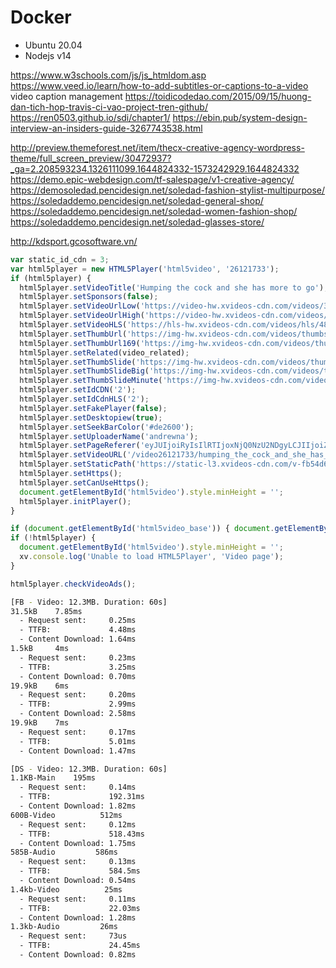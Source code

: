 # Docker

- Ubuntu 20.04
- Nodejs v14

https://www.w3schools.com/js/js_htmldom.asp
https://www.veed.io/learn/how-to-add-subtitles-or-captions-to-a-video
video caption management
https://toidicodedao.com/2015/09/15/huong-dan-tich-hop-travis-ci-vao-project-tren-github/
https://ren0503.github.io/sdi/chapter1/
https://ebin.pub/system-design-interview-an-insiders-guide-3267743538.html



http://preview.themeforest.net/item/thecx-creative-agency-wordpress-theme/full_screen_preview/30472937?_ga=2.208593234.1326111099.1644824332-1573242929.1644824332
https://demo.epic-webdesign.com/tf-salespage/v1-creative-agency/
https://demosoledad.pencidesign.net/soledad-fashion-stylist-multipurpose/
https://soledaddemo.pencidesign.net/soledad-general-shop/
https://soledaddemo.pencidesign.net/soledad-women-fashion-shop/
https://soledaddemo.pencidesign.net/soledad-glasses-store/

http://kdsport.gcosoftware.vn/

```js
var static_id_cdn = 3;
var html5player = new HTML5Player('html5video', '26121733');
if (html5player) {
  html5player.setVideoTitle('Humping the cock and she has more to go');
  html5player.setSponsors(false);
  html5player.setVideoUrlLow('https://video-hw.xvideos-cdn.com/videos/3gp/4/8/9/xvideos.com_489cb364e63b327d7083f90fa38a1b95-1.mp4?e=1644767282&ri=1024&rs=85&h=123608906c3ef8ef1b90121506874543');
  html5player.setVideoUrlHigh('https://video-hw.xvideos-cdn.com/videos/mp4/4/8/9/xvideos.com_489cb364e63b327d7083f90fa38a1b95-1.mp4?e=1644767282&ri=1024&rs=85&h=00fe36f90fddefc7e96a6a35400ba06b');
  html5player.setVideoHLS('https://hls-hw.xvideos-cdn.com/videos/hls/48/9c/b3/489cb364e63b327d7083f90fa38a1b95-1/hls.m3u8?e=1644767282&l=0&h=2ba643664cd979aedea95fabec58a000');
  html5player.setThumbUrl('https://img-hw.xvideos-cdn.com/videos/thumbslll/48/9c/b3/489cb364e63b327d7083f90fa38a1b95-1/489cb364e63b327d7083f90fa38a1b95.21.jpg');
  html5player.setThumbUrl169('https://img-hw.xvideos-cdn.com/videos/thumbs169lll/48/9c/b3/489cb364e63b327d7083f90fa38a1b95-1/489cb364e63b327d7083f90fa38a1b95.7.jpg');
  html5player.setRelated(video_related);
  html5player.setThumbSlide('https://img-hw.xvideos-cdn.com/videos/thumbs169/48/9c/b3/489cb364e63b327d7083f90fa38a1b95-1/mozaique.jpg');
  html5player.setThumbSlideBig('https://img-hw.xvideos-cdn.com/videos/thumbnails/fc/e8/c2/26121733-1/mozaique_full.jpg');
  html5player.setThumbSlideMinute('https://img-hw.xvideos-cdn.com/videos/thumbnails/fc/e8/c2/26121733-1/mozaiquemin_');
  html5player.setIdCDN('2');
  html5player.setIdCdnHLS('2');
  html5player.setFakePlayer(false);
  html5player.setDesktopiew(true);
  html5player.setSeekBarColor('#de2600');
  html5player.setUploaderName('andrewna');
  html5player.setPageReferer('eyJUIjoiRyIsIlRTIjoxNjQ0NzU2NDgyLCJIIjoiZTU1ZjlhYzdiMSJ9');
  html5player.setVideoURL('/video26121733/humping_the_cock_and_she_has_more_to_go');
  html5player.setStaticPath('https://static-l3.xvideos-cdn.com/v-fb54d6a7f07/v3/');
  html5player.setHttps();
  html5player.setCanUseHttps();
  document.getElementById('html5video').style.minHeight = '';
  html5player.initPlayer();
}

if (document.getElementById('html5video_base')) { document.getElementById('html5video_base').style.display = ''; }
if (!html5player) {
  document.getElementById('html5video').style.minHeight = '';
  xv.console.log('Unable to load HTML5Player', 'Video page');
}

html5player.checkVideoAds();
```

```sh
[FB - Video: 12.3MB. Duration: 60s]
31.5kB    7.85ms
  - Request sent:     0.25ms
  - TTFB:             4.48ms
  - Content Download: 1.64ms
1.5kB     4ms
  - Request sent:     0.23ms
  - TTFB:             3.25ms
  - Content Download: 0.70ms
19.9kB    6ms
  - Request sent:     0.20ms
  - TTFB:             2.99ms
  - Content Download: 2.58ms
19.9kB    7ms
  - Request sent:     0.17ms
  - TTFB:             5.01ms
  - Content Download: 1.47ms

[DS - Video: 12.3MB. Duration: 60s]
1.1KB-Main    195ms
  - Request sent:     0.14ms
  - TTFB:             192.31ms
  - Content Download: 1.82ms
600B-Video          512ms    
  - Request sent:     0.12ms
  - TTFB:             518.43ms
  - Content Download: 1.75ms
585B-Audio         586ms
  - Request sent:     0.13ms
  - TTFB:             584.5ms
  - Content Download: 0.54ms
1.4kb-Video          25ms    
  - Request sent:     0.11ms
  - TTFB:             22.03ms
  - Content Download: 1.28ms
1.3kb-Audio         26ms
  - Request sent:     73us
  - TTFB:             24.45ms
  - Content Download: 0.82ms
```
